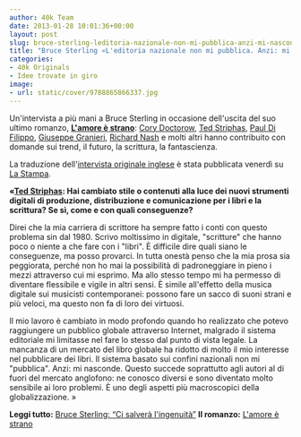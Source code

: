 ```yaml
---
author: 40k Team
date: 2013-01-28 10:01:36+00:00
layout: post
slug: bruce-sterling-leditoria-nazionale-non-mi-pubblica-anzi-mi-nasconde
title: "Bruce Sterling «L'editoria nazionale non mi pubblica. Anzi: mi nasconde.»"
categories:
- 40k Originals
- Idee trovate in giro
image:
- url: static/cover/9788865866337.jpg
---
```

Un'intervista a più mani a Bruce Sterling in occasione dell'uscita del suo ultimo romanzo, [**L'amore è strano**](http://www.amazon.it/dp/B00B2KB51U): [Cory Doctorow](http://twitter.com/doctorow), [Ted Striphas](https://twitter.com/striphas), [Paul Di Filippo](http://it.wikipedia.org/wiki/Paul_Di_Filippo), [Giuseppe Granieri](http://twitter.com/gg), [Richard Nash](http://twitter.com/R_Nash) e molti altri hanno contribuito con domande sui trend, il futuro, la scrittura, la fantascienza. 

La traduzione dell'[intervista originale inglese](http://www.40kbooks.com/?p=13726) è stata pubblicata venerdì su [La Stampa](http://www.lastampa.it/2013/01/25/cultura/bruce-sterling-intervistato-dai-suoi-fan-qjzXvykIiVsUFNqzpupnEI/pagina.html).

**«[Ted Striphas](https://twitter.com/striphas): Hai cambiato stile o contenuti alla luce dei nuovi strumenti digitali di produzione, distribuzione e comunicazione per i libri e la scrittura? Se sì, come e con quali conseguenze?**

Direi che la mia carriera di scrittore ha sempre fatto i conti con questo problema sin dal 1980. Scrivo moltissimo in digitale, "scritture" che hanno poco o niente a che fare con i "libri". È difficile dire quali siano le conseguenze, ma posso provarci. In tutta onestà penso che la mia prosa sia peggiorata, perché non ho mai la possibilità di padroneggiare in pieno i mezzi attraverso cui mi esprimo. Ma allo stesso tempo mi ha permesso di diventare flessibile e vigile in altri sensi. È simile all'effetto della musica digitale sui musicisti contemporanei: possono fare un sacco di suoni strani e più veloci, ma questo non fa di loro dei virtuosi.

Il mio lavoro è cambiato in modo profondo quando ho realizzato che potevo raggiungere un pubblico globale attraverso Internet, malgrado il sistema editoriale mi limitasse nel fare lo stesso dal punto di vista legale. La mancanza di un mercato del libro globale ha ridotto di molto il mio interesse nel pubblicare dei libri. Il sistema basato sui confini nazionali non mi "pubblica". Anzi: mi nasconde. Questo succede soprattutto agli autori al di fuori del mercato anglofono: ne conosco diversi e sono diventato molto sensibile ai loro problemi. È uno degli aspetti più macroscopici della globalizzazione. »

**Leggi tutto:** [Bruce Sterling: “Ci salverà l'ingenuità”](http://www.lastampa.it/2013/01/25/cultura/bruce-sterling-intervistato-dai-suoi-fan-qjzXvykIiVsUFNqzpupnEI/pagina.html)
**Il romanzo:** [L'amore è strano](http://www.amazon.it/dp/B00B2KB51U)
